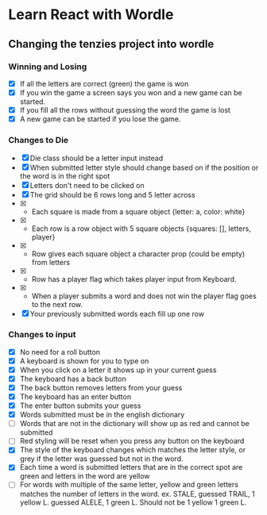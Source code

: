 # Learn React with Wordle

## Changing the tenzies project into wordle

### Winning and Losing
- [x] If all the letters are correct (green) the game is won
- [x] If you win the game a screen says you won and a new game can be started. 
- [x] If you fill all the rows without guessing the word the game is lost
- [x] A new game can be started if you lose the game. 

### Changes to Die 
- [x] Die class should be a letter input instead
- [x] When submitted letter style should change based on if the position or the word is in the right spot
- [x] Letters don't need to be clicked on
- [x] The grid should be 6 rows long and 5 letter across
- [x] - Each square is made from a square object {letter: a, color: white}
- [x] - Each row is a row object with 5 square objects {squares: [], letters, player}
- [x] - Row gives each square object a character prop (could be empty) from letters
- [x] - Row has a player flag which takes player input from Keyboard.
- [x] - When a player submits a word and does not win the player flag goes to the next row. 
- [x] Your previously submitted words each fill up one row

### Changes to input
- [x] No need for a roll button
- [x] A keyboard is shown for you to type on
- [x] When you click on a letter it shows up in your current guess
- [x] The keyboard has a back button 
- [x] The back button removes letters from your guess
- [x] The keyboard has an enter button
- [x] The enter button submits your guess
- [x] Words submitted must be in the english dictionary
- [ ] Words that are not in the dictionary will show up as red and cannot be submitted
- [ ] Red styling will be reset when you press any button on the keyboard
- [x] The style of the keyboard changes which matches the letter style, or grey if the letter was guessed but not in the word.
- [x] Each time a word is submitted letters that are in the correct spot are green and letters in the word are yellow
- [ ] For words with multiple of the same letter, yellow and green letters matches the number of letters in the word.
        ex.  STALE, guessed TRAIL, 1 yellow L. guessed ALELE,  1 green L. Should not be 1 yellow 1 green L. 
